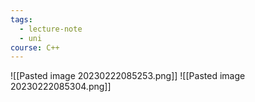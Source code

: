 ```yaml
---
tags:
  - lecture-note
  - uni
course: C++
---
```

![[Pasted image 20230222085253.png]]
![[Pasted image 20230222085304.png]]
